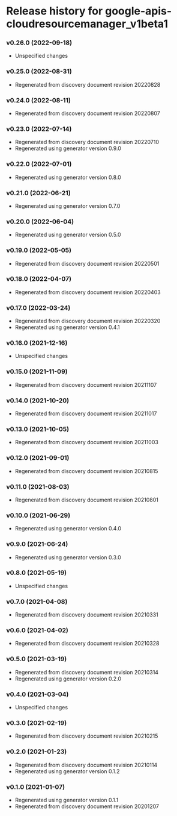 # Release history for google-apis-cloudresourcemanager_v1beta1

### v0.26.0 (2022-09-18)

* Unspecified changes

### v0.25.0 (2022-08-31)

* Regenerated from discovery document revision 20220828

### v0.24.0 (2022-08-11)

* Regenerated from discovery document revision 20220807

### v0.23.0 (2022-07-14)

* Regenerated from discovery document revision 20220710
* Regenerated using generator version 0.9.0

### v0.22.0 (2022-07-01)

* Regenerated using generator version 0.8.0

### v0.21.0 (2022-06-21)

* Regenerated using generator version 0.7.0

### v0.20.0 (2022-06-04)

* Regenerated using generator version 0.5.0

### v0.19.0 (2022-05-05)

* Regenerated from discovery document revision 20220501

### v0.18.0 (2022-04-07)

* Regenerated from discovery document revision 20220403

### v0.17.0 (2022-03-24)

* Regenerated from discovery document revision 20220320
* Regenerated using generator version 0.4.1

### v0.16.0 (2021-12-16)

* Unspecified changes

### v0.15.0 (2021-11-09)

* Regenerated from discovery document revision 20211107

### v0.14.0 (2021-10-20)

* Regenerated from discovery document revision 20211017

### v0.13.0 (2021-10-05)

* Regenerated from discovery document revision 20211003

### v0.12.0 (2021-09-01)

* Regenerated from discovery document revision 20210815

### v0.11.0 (2021-08-03)

* Regenerated from discovery document revision 20210801

### v0.10.0 (2021-06-29)

* Regenerated using generator version 0.4.0

### v0.9.0 (2021-06-24)

* Regenerated using generator version 0.3.0

### v0.8.0 (2021-05-19)

* Unspecified changes

### v0.7.0 (2021-04-08)

* Regenerated from discovery document revision 20210331

### v0.6.0 (2021-04-02)

* Regenerated from discovery document revision 20210328

### v0.5.0 (2021-03-19)

* Regenerated from discovery document revision 20210314
* Regenerated using generator version 0.2.0

### v0.4.0 (2021-03-04)

* Unspecified changes

### v0.3.0 (2021-02-19)

* Regenerated from discovery document revision 20210215

### v0.2.0 (2021-01-23)

* Regenerated from discovery document revision 20210114
* Regenerated using generator version 0.1.2

### v0.1.0 (2021-01-07)

* Regenerated using generator version 0.1.1
* Regenerated from discovery document revision 20201207

